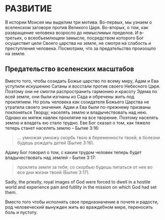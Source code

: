# РАЗВИТИЕ

В истории Моисея мы выделим три мотива. Во-первых, мы узнаем о вселенском заговоре против Великого Царя. Во-вторых, о том, как развращение человека возросло до немыслимых пределов. И в-третьих, о всеобъемлющем замысле, посредством которого Бог осуществит цели Своего царства на земле, не смотря на слабость и преступления человека. Посмотрим, что за предательство произошло на земле.

## Предательство вселенских масштабов

Вместо того, чтобы созидать Божье царство по всему миру, Адам и Ева уступили искушению Сатаны и восстали против своего Небесного Царя. Поэтому они не смогли распространить гармонию и красоту Эдема по всей земле, они были изгнаны из Сада и обречены жить под проклятием.
Но роль человека как созидателя Божьего Царства не утратила своего значения. Адам и Ева были по-прежнему призваны поклоняться Творцу; населять землю и владычествовать над нею. Однако их мятеж навлек проклятие на все творение. Поэтому населять землю и владеть ею стало трудно.
Еве Бог сказал о том, как тяжело теперь станет населять землю – Бытие 3:16:

>  ... умножая умножу скорбь твою в беременности твоей; в болезни будешь рождать детей (Бытие 3:16).

Адаму Бог говорил о том, с каким трудом человек теперь будет владычествовать над землей – Бытие 3:17:

>  проклята земля за тебя; со скорбью будешь питаться от нее во все дни жизни твоей (Бытие 3:17).

Sadly, the priestly, royal images of God were forced to dwell in a hostile world and experience pain and futility in the mission on which God had set them.

Вместо того чтобы исполнять свое предназначение в почете и радости, род человеческий вынужден жить во враждебном мире, переносить боль и пустоту.
